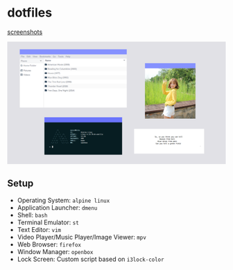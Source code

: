 # dotfiles

[screenshots](https://imgur.com/a/EUPtMMR)

![openbox](openbox.png "openbox")

## Setup
- Operating System: `alpine linux`
- Application Launcher: `dmenu`
- Shell: `bash`
- Terminal Emulator: `st`
- Text Editor: `vim`
- Video Player/Music Player/Image Viewer: `mpv`
- Web Browser: `firefox`
- Window Manager: `openbox`
- Lock Screen: Custom script based on `i3lock-color`

